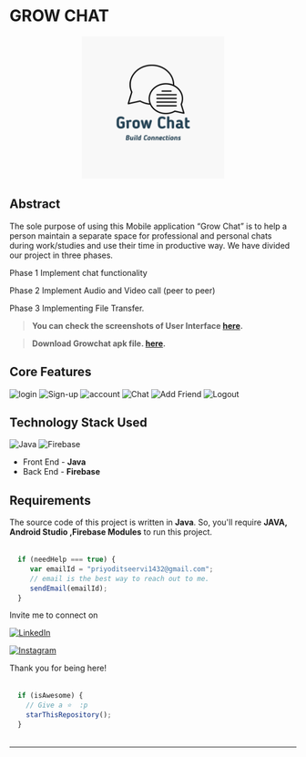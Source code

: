 # GROW CHAT
<p align="center">
<img width="250" height="250" src="GrowChat_V2/app/src/main/res/drawable/logom.png">
</p>

## Abstract
The sole purpose of using this Mobile application “Grow Chat” is to help a person maintain a separate space for professional and personal chats during work/studies and use their time in productive way. We have divided our project in three phases.

Phase 1	Implement chat functionality 

Phase 2	Implement Audio and Video call (peer to peer)

Phase 3	Implementing File Transfer.

> **You can check the screenshots of User Interface [here](https://drive.google.com/drive/folders/1GzBt50KR9NblGV08vmYf0G--Urnfc6-l?usp=sharing).**

> **Download Growchat apk file. [here](https://drive.google.com/drive/folders/1lyibjQzmztg77zHbszco1pRFxi9pKppz?usp=sharing
).**
## Core Features

![login](https://img.shields.io/badge/login-teal.svg?style=flat-square) 
![Sign-up](https://img.shields.io/badge/Signup-teal.svg?style=flat-square) 
![account](https://img.shields.io/badge/Account-yellowgreen.svg?style=flat-square)
![Chat](https://img.shields.io/badge/Chat-ff69b4.svg?style=flat-square)
![Add Friend](https://img.shields.io/badge/Add_friend-dodgerblue.svg?style=flat-square) 
![Logout](https://img.shields.io/badge/Logout-orange.svg?style=flat-square) 


## Technology Stack Used

![Java](https://img.shields.io/badge/Java-orange.svg?logo=java&style=flat-square) 
![Firebase](https://img.shields.io/badge/Firebase-dodgerblue.svg?style=flat-square) 
- Front End - **Java**
- Back End - **Firebase**

## Requirements

The source code of this project is written in **Java**. So, you'll require **JAVA, Android Studio ,Firebase Modules** to run this project.

```javascript

  if (needHelp === true) {
     var emailId = "priyoditseervi1432@gmail.com";
     // email is the best way to reach out to me.
     sendEmail(emailId);
  }

```

Invite me to connect on 

<a href="https://www.linkedin.com/in/priyodit-choudhary-789787207/"><img alt="LinkedIn" src="https://img.shields.io/badge/LinkedIn-Priyodit%20Choudhary-blue?style=flat-square&logo=linkedin"></a>


[![Instagram](https://img.shields.io/static/v1.svg?label=follow&message=@mr.seervi&color=grey&logo=instagram&style=flat&logoColor=white&colorA=critical)](https://www.instagram.com/mr.seervi/)


Thank you for being here!

```javascript

  if (isAwesome) {
    // Give a ⭐  :p
    starThisRepository();
  }
  
```

-------
